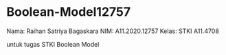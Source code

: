 # Boolean-Model12757
Nama: Raihan Satriya Bagaskara
NIM: A11.2020.12757
Kelas: STKI A11.4708

untuk tugas STKI Boolean Model
